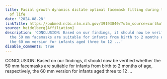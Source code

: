 ```yaml
---
title: Facial growth dynamics dictate optimal facemask fitting during the first year
  of life
date: '2024-08-28'
linkTitle: https://pubmed.ncbi.nlm.nih.gov/39193840/?utm_source=curl&utm_medium=rss&utm_campaign=pubmed-2&utm_content=1FakS-2QOkCT8HsMOQP1bCRQ4YzyumYOmxmF0moLsQ3dFB1E9V&fc=20220326224207&ff=20240828182648&v=2.18.0.post9+e462414
source: heidelberg[Affiliation]
description: 'CONCLUSION: Based on our findings, it should now be verified whether
  the 50 mm facemasks are suitable for infants from birth to 2 months of age, respectively,
  the 60 mm version for infants aged three to 12 ...'
disable_comments: true
---
```

CONCLUSION: Based on our findings, it should now be verified whether the 50 mm facemasks are suitable for infants from birth to 2 months of age, respectively, the 60 mm version for infants aged three to 12 ...